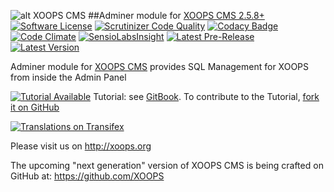 ![alt XOOPS CMS](http://xoops.org/images/logoXoops4GithubRepository.png)
##Adminer module for  [XOOPS CMS 2.5.8+](https://xoops.org)
[![Software License](https://img.shields.io/badge/license-GPL-brightgreen.svg?style=flat)](LICENSE)
[![Scrutinizer Code Quality](https://img.shields.io/scrutinizer/g/XoopsModules25x/adminer.svg?style=flat)](https://scrutinizer-ci.com/g/XoopsModules25x/adminer/?branch=master)
[![Codacy Badge](https://api.codacy.com/project/badge/Grade/210665112c1e43e78add5a669f7f6674)](https://www.codacy.com/app/XoopsModules25x/adminer_2)
[![Code Climate](https://img.shields.io/codeclimate/github/XoopsModules25x/adminer.svg?style=flat)](https://codeclimate.com/github/XoopsModules25x/adminer)
[![SensioLabsInsight](https://insight.sensiolabs.com/projects/ddcde09d-0c45-47ec-94de-55f7e5e9d46b/mini.png)](https://insight.sensiolabs.com/projects/ddcde09d-0c45-47ec-94de-55f7e5e9d46b)
[![Latest Pre-Release](https://img.shields.io/github/tag/XoopsModules25x/adminer.svg?style=flat)](https://github.com/XoopsModules25x/adminer/tags/)
[![Latest Version](https://img.shields.io/github/release/XoopsModules25x/adminer.svg?style=flat)](https://github.com/XoopsModules25x/adminer/releases/)

Adminer module for [XOOPS CMS](http://xoops.org) provides SQL Management for XOOPS from inside the Admin Panel

[![Tutorial Available](http://xoops.org/images/tutorial-available-blue.svg)](https://www.gitbook.com/book/xoops/xoops-adminer/) Tutorial: see [GitBook](https://www.gitbook.com/book/xoops/xoops-adminer/).
To contribute to the Tutorial, [fork it on GitHub](https://github.com/XoopsDocs/adminer-tutorial)

[![Translations on Transifex](http://xoops.org/images/translations-transifex-blue.svg)](https://www.transifex.com/xoops)

Please visit us on http://xoops.org

The upcoming "next generation" version of XOOPS CMS is being crafted on GitHub at: https://github.com/XOOPS
